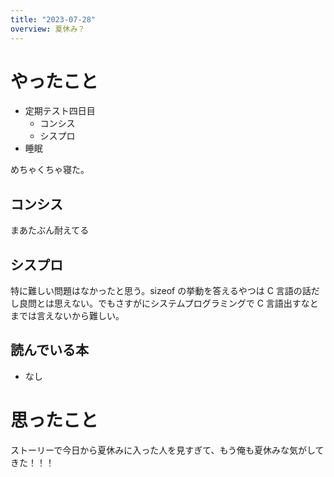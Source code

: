 ```yaml
---
title: "2023-07-28"
overview: 夏休み？
---
```


# やったこと

- 定期テスト四日目
  - コンシス
  - シスプロ
- 睡眠

めちゃくちゃ寝た。

## コンシス

まあたぶん耐えてる

## シスプロ

特に難しい問題はなかったと思う。sizeof の挙動を答えるやつは C 言語の話だし良問とは思えない。でもさすがにシステムプログラミングで C 言語出すなとまでは言えないから難しい。

## 読んでいる本

- なし

# 思ったこと

ストーリーで今日から夏休みに入った人を見すぎて、もう俺も夏休みな気がしてきた！！！
